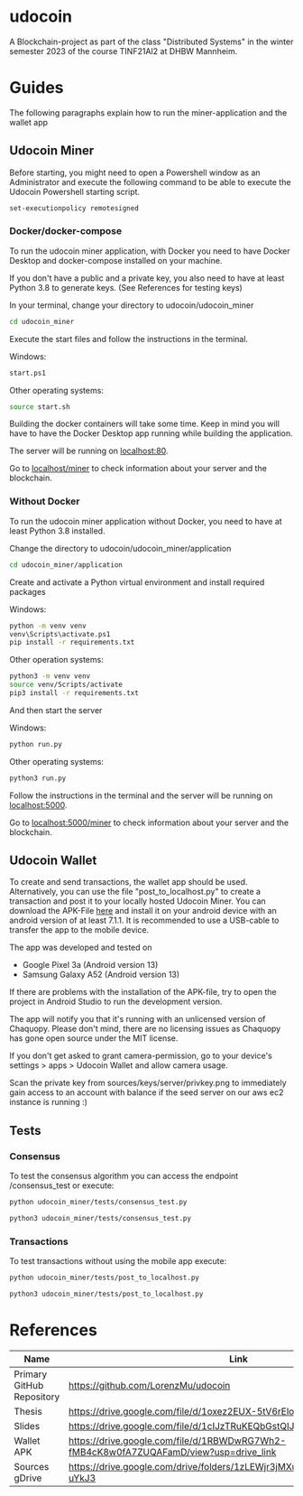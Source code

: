 # udocoin

A Blockchain-project as part of the class "Distributed Systems" in the winter semester 2023 of the course TINF21AI2 at DHBW Mannheim.

# Guides

The following paragraphs explain how to run the miner-application and the wallet app

## Udocoin Miner

Before starting, you might need to open a Powershell window as an Administrator and execute the following command to be able to execute the Udocoin Powershell starting script.

```sh
set-executionpolicy remotesigned
```

### Docker/docker-compose

To run the udocoin miner application, with Docker you need to have Docker Desktop and docker-compose installed on your machine. 

If you don't have a public and a private key, you also need to have at least Python 3.8 to generate keys. (See References for testing keys)

In your terminal, change your directory to udocoin/udocoin_miner

```sh
cd udocoin_miner
```

Execute the start files and follow the instructions in the terminal.

Windows:
```sh
start.ps1
```

Other operating systems:
```sh
source start.sh
```

Building the docker containers will take some time. Keep in mind you will have to have the Docker Desktop app running while building the application.

The server will be running on [localhost:80](http://localhost).

Go to [localhost/miner](http://localhost/miner) to check information about your server and the blockchain.

### Without Docker

To run the udocoin miner application without Docker, you need to have at least Python 3.8 installed.

Change the directory to udocoin/udocoin_miner/application

```sh
cd udocoin_miner/application
```

Create and activate a Python virtual environment and install required packages

Windows:

```sh
python -m venv venv
venv\Scripts\activate.ps1
pip install -r requirements.txt
```

Other operation systems:

```sh
python3 -m venv venv
source venv/Scripts/activate
pip3 install -r requirements.txt
```

And then start the server

Windows:

```sh
python run.py
```

Other operating systems:

```sh
python3 run.py
```

Follow the instructions in the terminal and the server will be running on [localhost:5000](http://localhost:5000).

Go to [localhost:5000/miner](http://localhost:5000/miner) to check information about your server and the blockchain.

## Udocoin Wallet

To create and send transactions, the wallet app should be used. Alternatively, you can use the file "post_to_localhost.py" to create a transaction and post it to your locally hosted Udocoin Miner. You can download the APK-File [here](https://drive.google.com/file/d/1RBWDwRG7Wh2-fMB4cK8w0fA7ZUQAFamD/view?usp=drive_link) and install it on your android device with an android version of at least 7.1.1. It is recommended to use a USB-cable to transfer the app to the mobile device.

The app was developed and tested on 

* Google Pixel 3a (Android version 13)
* Samsung Galaxy A52 (Android version 13)

If there are problems with the installation of the APK-file, try to open the project in Android Studio to run the development version.

The app will notify you that it's running with an unlicensed version of Chaquopy. Please don't mind, there are no licensing issues as Chaquopy has gone open source under the MIT license.

If you don't get asked to grant camera-permission, go to your device's settings > apps > Udocoin Wallet and allow camera usage.

Scan the private key from sources/keys/server/privkey.png to immediately gain access to an account with balance if the seed server on our aws ec2 instance is running :)

## Tests

### Consensus

To test the consensus algorithm you can access the endpoint /consensus_test or execute:

```sh
python udocoin_miner/tests/consensus_test.py
```

```sh
python3 udocoin_miner/tests/consensus_test.py
```

### Transactions

To test transactions without using the mobile app execute:

```sh
python udocoin_miner/tests/post_to_localhost.py
```

```sh
python3 udocoin_miner/tests/post_to_localhost.py
```

# References

| Name | Link |
| --- | --- |
| Primary GitHub Repository | https://github.com/LorenzMu/udocoin |
| Thesis | https://drive.google.com/file/d/1oxez2EUX-5tV6rElotlojEpF0cuj_UPQ/view |
| Slides | https://drive.google.com/file/d/1cIJzTRuKEQbGstQIJW4WPHlkCkoC6eFM/view |
| Wallet APK | https://drive.google.com/file/d/1RBWDwRG7Wh2-fMB4cK8w0fA7ZUQAFamD/view?usp=drive_link |
| Sources gDrive | https://drive.google.com/drive/folders/1zLEWjr3jMXuw4lIt8uKNWesUSG-uYkJ3 |
